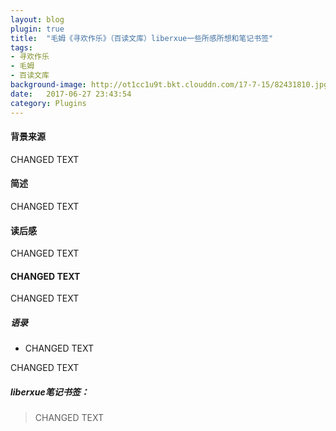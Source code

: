 ```yaml
---
layout: blog
plugin: true
title:  "毛姆《寻欢作乐》（百读文库）liberxue一些所感所想和笔记书签"
tags:
- 寻欢作乐
- 毛姆
- 百读文库
background-image: http://ot1cc1u9t.bkt.clouddn.com/17-7-15/82431810.jpg
date:   2017-06-27 23:43:54
category: Plugins
---
```


#### 背景来源
CHANGED TEXT

#### 简述

CHANGED TEXT

#### 读后感
CHANGED TEXT
 
#### CHANGED TEXT
CHANGED TEXT
 
##### 语录
 
- CHANGED TEXT
 
CHANGED TEXT

#####  liberxue笔记书签：
 
> CHANGED TEXT
